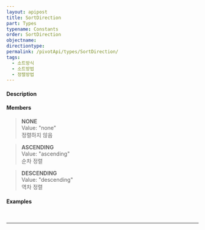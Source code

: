 ```yaml
---
layout: apipost
title: SortDirection
part: Types
typename: Constants
order: SortDirection
objectname: 
directiontype: 
permalink: /pivotApi/types/SortDirection/
tags:
  - 소트방식
  - 소트방법
  - 정렬방법
---
```


#### Description


#### Members

> **NONE**   
> Value: "none"  
> 정렬하지 않음   

> **ASCENDING**  
> Value: "ascending"   
> 순차 정렬  

> **DESCENDING**  
> Value: "descending"   
> 역차 정렬  


#### Examples   

<pre class="prettyprint">

</pre>

---


